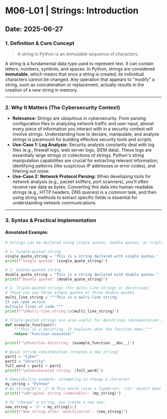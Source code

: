 # M06-L01 | Strings: Introduction

**Date:** 2025-06-27
---
### 1. Definition & Core Concept
> A string in Python is an immutable sequence of characters.

A string is a fundamental data type used to represent text. It can contain letters, numbers, symbols, and spaces. In Python, strings are considered **immutable**, which means that once a string is created, its individual characters cannot be changed. Any operation that appears to "modify" a string, such as concatenation or replacement, actually results in the creation of a *new* string in memory.

---
### 2. Why It Matters (The Cybersecurity Context)
* **Relevance:** Strings are ubiquitous in cybersecurity. From parsing configuration files to analyzing network traffic and user input, almost every piece of information you interact with in a security context will involve strings. Understanding how to declare, manipulate, and analyze strings is paramount for building effective security tools and scripts.
* **Use-Case 1:** **Log Analysis:** Security analysts constantly deal with log files (e.g., firewall logs, web server logs, SIEM data). These logs are essentially large strings or collections of strings. Python's string manipulation capabilities are crucial for extracting relevant information, identifying patterns (like suspicious IP addresses or error codes), and filtering out noise.
* **Use-Case 2:** **Network Protocol Parsing:** When developing tools for network analysis (e.g., packet sniffers, port scanners), you'll often receive raw data as bytes. Converting this data into human-readable strings (e.g., HTTP headers, DNS queries) is a common task, and then using string methods to extract specific fields is essential for understanding network communications.
---
### 3. Syntax & Practical Implementation
#### Annotated Example:
```python
# Strings can be declared using single quotes, double quotes, or triple quotes.

# 1. Single-quoted string
single_quote_string = 'This is a string declared with single quotes.'
print(f"Single quoted: {single_quote_string}")

# 2. Double-quoted string
double_quote_string = "This is a string declared with double quotes."
print(f"Double quoted: {double_quote_string}")

# 3. Triple-quoted strings (for multi-line strings or docstrings)
# These can use three single quotes or three double quotes.
multi_line_string = """This is a multi-line string.
It can span across
multiple lines of code."""
print(f"\nMulti-line string:\n{multi_line_string}")

# Triple-quoted strings are also useful for docstrings (documentation strings)
def example_function():
    """This is a docstring. It explains what the function does."""
    return "Function executed!"

print(f"\nFunction docstring: {example_function.__doc__}")

# Basic string concatenation (creates a new string)
part1 = "Cyber"
part2 = "Security"
full_word = part1 + part2
print(f"\nConcatenated string: {full_word}")

# Immutability example: attempting to change a character
my_string = "Python"
# my_string[0] = 'J' # This would raise a TypeError: 'str' object does not support item assignment
print(f"\nOriginal string (immutable): {my_string}")

# To "change" a string, you create a new one:
new_string = 'J' + my_string[1:]
print(f"New string after 'modification': {new_string}")